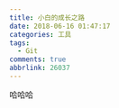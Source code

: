 ```yaml
---
title: 小白的成长之路
date: 2018-06-16 01:47:17
categories: 工具
tags:
  - Git
comments: true
abbrlink: 26037
---
```


哈哈哈
